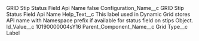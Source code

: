 <?xml version="1.0" encoding="UTF-8"?>
<CustomMetadata xmlns="http://soap.sforce.com/2006/04/metadata" xmlns:xsi="http://www.w3.org/2001/XMLSchema-instance" xmlns:xsd="http://www.w3.org/2001/XMLSchema">
    <label>GRID Stip Status Field Api Name</label>
    <protected>false</protected>
    <values>
        <field>Configuration_Name__c</field>
        <value xsi:type="xsd:string">GRID Stip Status Field Api Name</value>
    </values>
    <values>
        <field>Help_Text__c</field>
        <value xsi:type="xsd:string">This label used in Dynamic Grid stores API name with Namespace prefix if available for status field on stips Object.</value>
    </values>
    <values>
        <field>Id_Value__c</field>
        <value xsi:type="xsd:string">10190000004sY16</value>
    </values>
    <values>
        <field>Parent_Component_Name__c</field>
        <value xsi:type="xsd:string">Grid</value>
    </values>
    <values>
        <field>Type__c</field>
        <value xsi:type="xsd:string">Label</value>
    </values>
</CustomMetadata>
